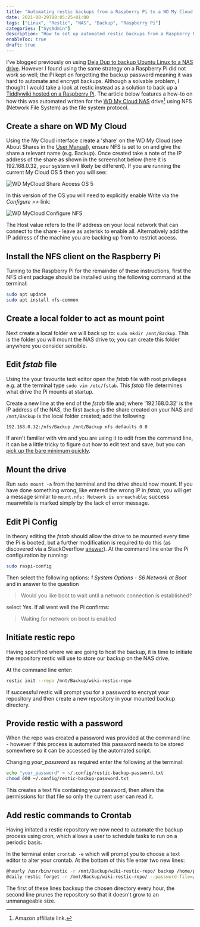 ```yaml
---
title: "Automating restic backups from a Raspberry Pi to a WD My Cloud NAS"
date: 2021-08-29T08:05:25+01:00
tags: ["Linux", "Restic", "NAS", "Backup", "Raspberry Pi"]
categories: ["SysAdmin"]
description: "How to set up automated restic backups from a Raspberry Pi to a WD My Cloud NAS"
enableToc: true
draft: true
---
```


I've blogged previously on using [Deja Dup to backup Ubuntu Linux to a NAS drive](https://www.preciouschicken.com/blog/posts/deja-dup-ubuntu-backup-on-wd-my-cloud/).  However I found using the same strategy on a Raspberry Pi did not work so well; the Pi kept on forgetting the backup password meaning it was hard to automate and encrypt backups.  Although a solvable problem, I thought I would take a look at restic instead as a solution to back up a [Tiddlywiki hosted on a Raspberry Pi](https://preciouschicken.com/blog/posts/tiddlywiki5-raspberry-pi-guide/).  The article below features a how-to on how this was automated written for the [WD My Cloud NAS](https://amzn.to/2MsLti5) drive[^1] using NFS (Network File System) as the file system protocol.

[^1]: Amazon affiliate link.

## Create a share on WD My Cloud  

Using the My Cloud interface create a 'share' on the WD My Cloud (see About Shares in the [User Manual](https://products.wdc.com/library/UM/ENG/4779-705145.pdf)), ensure NFS is set to on and give the share a relevant name (e.g. Backup).  Once created take a note of the IP address of the share as shown in the screenshot below (here it is 192.168.0.32, your system will likely be different).  If you are running the current My Cloud OS 5 then you will see:

![WD MyCloud Share Access OS 5](https://www.preciouschicken.com/blog/images/share_access_5.png)

In this version of the OS you will need to explicitly enable Write via the *Configure >>* link:

![WD MyCloud Configure NFS](https://www.preciouschicken.com/blog/images/nfs_configure.png)

The Host value refers to the IP address on your local network that can connect to the share - leave as asterisk to enable all.  Alternatively add the IP address of the machine you are backing up from to restrict access.

## Install the NFS client on the Raspberry Pi

Turning to the Raspberry Pi for the remainder of these instructions, first the NFS client package should be installed using the following command at the terminal:

```bash
sudo apt update
sudo apt install nfs-common
```

## Create a local folder to act as mount point

Next create a local folder we will back up to: `sudo mkdir /mnt/Backup`.  This is the folder you will mount the NAS drive to; you can create this folder anywhere you consider sensible.

## Edit *fstab* file 

Using the your favourite text editor open the *fstab* file with root privileges e.g. at the terminal type `sudo vim /etc/fstab`. This *fstab* file determines what drive the Pi mounts at startup.

Create a new line at the end of the *fstab* file and; where '192.168.0.32' is the IP address of the NAS, the first `Backup` is the share created on your NAS and `/mnt/Backup` is the local folder created; add the following 

```bash
192.168.0.32:/nfs/Backup /mnt/Backup nfs defaults 0 0
```

If aren't familiar with vim and you are using it to edit from the command line, it can be a little tricky to figure out how to edit text and save, but you can [pick up the bare minimum quickly](https://yos.io/2013/07/10/learn-vim-in-5-minutes/).

## Mount the drive  

Run `sudo mount -a` from the terminal and the drive should now mount.  If you have done something wrong, like entered the wrong IP in *fstab*, you will get a message similar to `mount.nfs: Network is unreachable`; success meanwhile is marked simply by the lack of error message.  

## Edit Pi Config

In theory editing the *fstab* should allow the drive to be mounted every time the Pi is booted, but a further modification is required to do this (as discovered via a StackOverflow [answer](https://raspberrypi.stackexchange.com/a/53147/138949)).  At the command line enter the Pi configuration by running:

```bash
sudo raspi-config
```

Then select the following options: *1 System Options* - *S6 Network at Boot* and in answer to the question 

> Would you like boot to wait until a network connection is established?

select *Yes*.  If all went well the Pi confirms:

> Waiting for network on boot is enabled

## Initiate restic repo

Having specified where we are going to host the backup, it is time to initiate the repository restic will use to store our backup on the NAS drive.

At the command line enter:

```bash
restic init --repo /mnt/Backup/wiki-restic-repo
```

If successful restic will prompt you for a password to encrypt your repository and then create a new repository in your mounted backup directory.

## Provide restic with a password

When the repo was created a password was provided at the command line - however if this process is automated this password needs to be stored somewhere so it can be accessed by the automated script.

Changing *your_password* as required enter the following at the terminal:

```bash
echo "your_password" > ~/.config/restic-backup-password.txt
chmod 600 ~/.config/restic-backup-password.txt
```

This creates a text file containing your password, then alters the permissions for that file so only the current user can read it.

## Add restic commands to Crontab

Having initated a restic repository we now need to automate the backup process using cron, which allows a user to schedule tasks to run on a periodic basis.

In the terminal enter `crontab -e` which will prompt you to choose a text editor to alter your crontab.  At the bottom of this file enter two new lines:

```bash
@hourly /usr/bin/restic -r /mnt/Backup/wiki-restic-repo/ backup /home/pi/wiki/ --tag auto --password-file=/home/pi/.config/restic-backup-password.txt
@daily restic forget -r /mnt/Backup/wiki-restic-repo/ --password-file=/home/pi/.config/restic-backup-password.txt --keep-last 8 --keep-daily 5 --keep-weekly 4 --keep-monthly 10 --keep-yearly 5 --tag auto --prune
```

The first of these lines backsup the chosen directory every hour, the second line prunes the repository so that it doesn't grow to an unmanageable size.
